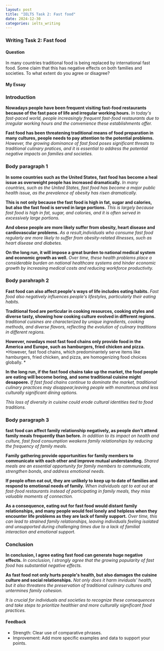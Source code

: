 ```yaml
---
layout: post
title: "IELTS Task 2: Fast food"
date: 2024-12-30
categories: ielts_writing
---
```


### Writing Task 2: Fast food

#### Question
In many countries traditional food is being replaced by international fast food. Some claim that this has negative effects on both families and societies. To what extent do you agree or disagree?

#### My Essay

### Introduction
**Nowadays people have been frequent visiting fast-food restaurants because of the fast pace of life and irregular working hours.** 
*In today's fast-paced world, people increasingly frequent fast-food restaurants due to irregular working hours and the convenience these establishments offer.*

**Fast food has been threatening traditional means of food preparation in many cultures, people needs to pay attention to the potential problems.**
*However, the growing dominance of fast food poses significant threats to traditional culinary pratices, and it is essential to address the potential negative impacts on families and societies.*

### Body paragraph 1
**In some countries such as the United States, fast food has become a heal issue as overweight people has increased dramatically.** 
*In many countries, such as the United States, fast food has become a major public health issue, as the prevalence of obesity has risen dramatically.*

**This is not only because the fast food is high in fat, sugar and calories, but also the fast food is served in large portions.** 
*This is largely because fast food is high in fat, sugar, and calories, and it is often served in excessively large portions.*

**And obese people are more likely suffer from obesity, heart disease and cardiovascular problems.**
*As a result,individuals who consume fast food regularly are more likely to suffer from obesity-related illnesses, such as heart disease and diabetes.*

**On the long run, it will impose a great burden to national medical system and economic growth as well.**
*Over time, these health problems place a considerable burden on national healthcare systems and hinder economic growth by increasing medical costs and reducing workforce productivity.*

### Body parahraph 2
**Fast food can also affect people's ways of life includes eating habits.** 
*Fast food also negatively influences people's lifestyles, particularly their eating habits.*

**Traditional food are perticular in cooking resources, cooking styles and diverse tasty, showing how cooking culture evolved in different regions.** 
*traditional cuisines are characterized by unique ingredients, cooking methods, and diverse flavors, reflecting the evolution of culinary traditions in different regions.*

**However, nowdays most fast food chains only provide food in the America and Europe, such as hamburgers, fried chicken and pizza.** 
*However, fast food chains, which predominantely serve items like hamburgers, fried chicken, and pizza, are homogenizing food choices globally. *

**In the long run, if the fast food chains take up the market, the food people are eating will become boring, and some traditional cuisine might desapoere.** 
*If fast food chains continue to dominate the market, traditional culinary practices may disappear,leaving people with monotonous and less culturally significant dining options.*

*This loss of diversity in cuisine could erode cultural identities tied to food traditions.*

### Body paragraph 3
**fast food can affect family relationship negatively, as people don't attend family meals frequently than before.** 
*In addition to its impact on health and culture, fast food consumption weakens family relationships by reducing the frequency of family meals.*

**Family gathering provide opportunities for family members to communicate with each other and improve mutual understanding.** 
*Shared meals are an essential opportunity for family members to communicate, strengthen bonds, and address emotional needs.*

**If people often eat out, they are unlikely to keep up to date of families and respond to emotional needs of family.** 
*When individuals opt to eat out at fast-food restaurants instead of participating in family meals, they miss valuable moments of connection.*

**As a consequence, eating out for fast food would distant family relationships, and many people would feel lonely and helpless when they encounter life problems as they are lack of family support.**
*Over time, this can lead to strained family relationships, leaving individuals feeling isolated and unsupported during challenging times due to a lack of familial interaction and emotional support.*

### Conclusion
**In conclusion, I agree eating fast food can generate huge negative effects.** 
*In conclusion, I strongly agree that the growing popularity of fast food has substantial negative effects.*

**As fast food not only hurts people's health, but also damages the cuisine culture and social relationships.**
*Not only does it harm inviduals' health, but it also threatens the preservation of traditional culinary cultures and untermines family cohesion.*

*It is crucial for individuals and societies to recognize these consequences and take steps to prioritize healthier and more culturally significant food practices.*

#### Feedback
- Strength: Clear use of comparative phrases.
- Improvement: Add more specific examples and data to support your points.
